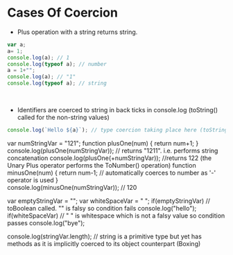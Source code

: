 # Cases Of Coercion
* Plus operation with a string returns string.

```javascript
var a;
a= 1;
console.log(a); // 1
console.log(typeof a); // number
a = 1+"";
console.log(a); // "1"
console.log(typeof a); // string
```
</br>

* Identifiers are coerced to string in back ticks in console.log (toString() called for the non-string values)
```javascript
console.log(`Hello ${a}`); // type coercion taking place here (toString() called for the non-string values)
```

var numStringVar = "121";
function plusOne(num) {
	return num+1;
}
console.log(plusOne(numStringVar)); // returns "1211". i.e. performs string concatenation
console.log(plusOne(+numStringVar)); //returns 122 (the Unary Plus operator performs the ToNumber() operation)
function minusOne(num) {
	return num-1;					// automatically coerces to number as '-' operator is used
}  
console.log(minusOne(numStringVar)); // 120

var emptyStringVar = "";
var whiteSpaceVar = " ";
if(emptyStringVar)        // toBoolean called. "" is falsy so condition fails
	console.log("hello");
if(whiteSpaceVar)         // " " is whitespace which is not a falsy value so condition passes 
	console.log("bye");

console.log(stringVar.length); // string is a primitive type but yet has methods as it is implicitly coerced to its object counterpart (Boxing)

```
